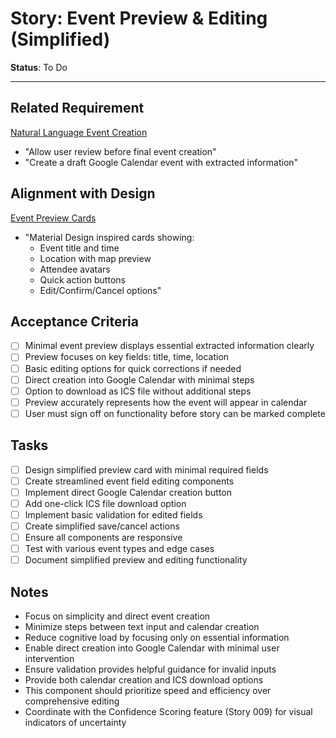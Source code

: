 # Story: Event Preview & Editing (Simplified)

**Status**: To Do

---

## Related Requirement
[Natural Language Event Creation](../requirements.md#2-natural-language-event-creation)
- "Allow user review before final event creation"
- "Create a draft Google Calendar event with extracted information"

## Alignment with Design
[Event Preview Cards](../design.md#event-preview-cards)
- "Material Design inspired cards showing:
  - Event title and time
  - Location with map preview
  - Attendee avatars
  - Quick action buttons
  - Edit/Confirm/Cancel options"

## Acceptance Criteria
- [ ] Minimal event preview displays essential extracted information clearly
- [ ] Preview focuses on key fields: title, time, location
- [ ] Basic editing options for quick corrections if needed
- [ ] Direct creation into Google Calendar with minimal steps
- [ ] Option to download as ICS file without additional steps
- [ ] Preview accurately represents how the event will appear in calendar
- [ ] User must sign off on functionality before story can be marked complete

## Tasks
- [ ] Design simplified preview card with minimal required fields
- [ ] Create streamlined event field editing components
- [ ] Implement direct Google Calendar creation button
- [ ] Add one-click ICS file download option
- [ ] Implement basic validation for edited fields
- [ ] Create simplified save/cancel actions
- [ ] Ensure all components are responsive
- [ ] Test with various event types and edge cases
- [ ] Document simplified preview and editing functionality

## Notes
- Focus on simplicity and direct event creation
- Minimize steps between text input and calendar creation
- Reduce cognitive load by focusing only on essential information
- Enable direct creation into Google Calendar with minimal user intervention
- Ensure validation provides helpful guidance for invalid inputs
- Provide both calendar creation and ICS download options
- This component should prioritize speed and efficiency over comprehensive editing
- Coordinate with the Confidence Scoring feature (Story 009) for visual indicators of uncertainty 